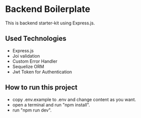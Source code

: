 # Backend Boilerplate

This is backend starter-kit using Express.js.

## Used Technologies

-   Express.js
-   Joi validation
-   Custom Error Handler
-   Sequelize ORM
-   Jwt Token for Authentication

## How to run this project

-   copy .env.example to .env and change content as you want.
-   open a terminal and run "npm install".
-   run "npm run dev".
